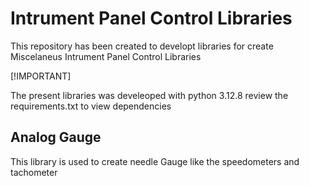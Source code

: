 # Intrument Panel Control Libraries
This repository has been created to developt libraries for create Miscelaneus Intrument Panel Control Libraries

[!IMPORTANT]

The present libraries was develeoped with python 3.12.8 review the requirements.txt to view dependencies

## Analog Gauge
This library is used to create needle Gauge like the speedometers and tachometer
